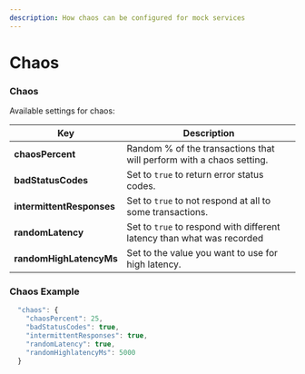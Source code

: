 ```yaml
---
description: How chaos can be configured for mock services
---
```


# Chaos

### Chaos

Available settings for chaos:

| Key                       | Description                                                             |
| ------------------------- | ----------------------------------------------------------------------- |
| **chaosPercent**          | Random % of the transactions that will perform with a chaos setting.    |
| **badStatusCodes**        | Set to `true` to return error status codes.                             |
| **intermittentResponses** | Set to `true` to not respond at all to some transactions.               |
| **randomLatency**         | Set to `true` to respond with different latency than what was recorded  |
| **randomHighLatencyMs**   | Set to the value you want to use for high latency.                      |

### Chaos Example

```javascript
  "chaos": {
    "chaosPercent": 25,
    "badStatusCodes": true,
    "intermittentResponses": true,
    "randomLatency": true,
    "randomHighlatencyMs": 5000
  }
```
